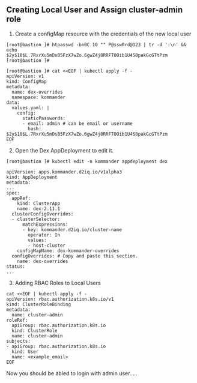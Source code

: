 Creating Local User and Assign cluster-admin role 
---

1. Create a configMap resource with the credentials of the new local user

```
[root@bastion ]# htpasswd -bnBC 10 "" P@ssw0rd@123 | tr -d ':\n' && echo
$2y$10$L.7RxrXu5mDsB5FzX7wZo.6gwZ4j8RRFTOOib1U4S0pakGcGTtPzm
[root@bastion ]# 

[root@bastion ]# cat <<EOF | kubectl apply -f -
apiVersion: v1
kind: ConfigMap
metadata:
  name: dex-overrides
  namespace: kommander
data:
  values.yaml: |
    config:
      staticPasswords:
      - email: admin # can be email or username
        hash: $2y$10$L.7RxrXu5mDsB5FzX7wZo.6gwZ4j8RRFTOOib1U4S0pakGcGTtPzm
EOF
```
2. Open the Dex AppDeployment to edit it.
```
[root@bastion ]# kubectl edit -n kommander appdeployment dex

apiVersion: apps.kommander.d2iq.io/v1alpha3
kind: AppDeployment
metadata:
...
spec:
  appRef:
    kind: ClusterApp
    name: dex-2.11.1
  clusterConfigOverrides:
  - clusterSelector:
      matchExpressions:
      - key: kommander.d2iq.io/cluster-name
        operator: In
        values:
        - host-cluster
    configMapName: dex-kommander-overrides
  configOverrides: # Copy and paste this section.
    name: dex-overrides
status:
...

```

3. Adding RBAC Roles to Local Users

```
cat <<EOF | kubectl apply -f -
apiVersion: rbac.authorization.k8s.io/v1
kind: ClusterRoleBinding
metadata:
  name: cluster-admin
roleRef:
  apiGroup: rbac.authorization.k8s.io
  kind: ClusterRole
  name: cluster-admin
subjects:
- apiGroup: rbac.authorization.k8s.io
  kind: User
  name: <example_email>
EOF

```

Now you should be abled to login with admin user.....

